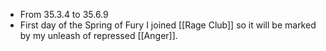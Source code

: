 - From 35.3.4 to 35.6.9
- First day of the Spring of Fury I joined [[Rage Club]] so it will be marked by my unleash of repressed [[Anger]].